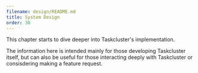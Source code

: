 ```yaml
---
filename: design/README.md
title: System Design
order: 30
---
```


This chapter starts to dive deeper into Taskcluster's implementation.

The information here is intended mainly for those developing Taskcluster itself, but can also be useful for those interacting deeply with Taskcluster or consisdering making a feature request.
